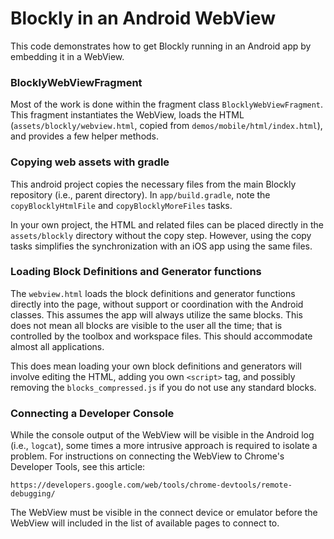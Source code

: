 # Blockly in an Android WebView

This code demonstrates how to get Blockly running in an Android app by
embedding it in a WebView.

### BlocklyWebViewFragment

Most of the work is done within the fragment class `BlocklyWebViewFragment`.
This fragment instantiates the WebView, loads the HTML
(`assets/blockly/webview.html`, copied from `demos/mobile/html/index.html`),
and provides a few helper methods.

### Copying web assets with gradle

This android project copies the necessary files from the main Blockly
repository (i.e., parent directory). In `app/build.gradle`, note the
`copyBlocklyHtmlFile` and `copyBlocklyMoreFiles` tasks.

In your own project, the HTML and related files can be placed directly in the
`assets/blockly` directory without the copy step. However, using the copy tasks
simplifies the synchronization with an iOS app using the same files.

### Loading Block Definitions and Generator functions

The `webview.html` loads the block definitions and generator functions directly
into the page, without support or coordination with the Android classes. This
assumes the app will always utilize the same blocks. This does not mean all
blocks are visible to the user all the time; that is controlled by the toolbox
and workspace files. This should accommodate almost all applications.

This does mean loading your own block definitions and generators will involve
editing the HTML, adding you own `<script>` tag, and possibly removing
the `blocks_compressed.js` if you do not use any standard blocks.

### Connecting a Developer Console

While the console output of the WebView will be visible in the Android log
(i.e., `logcat`), some times a more intrusive approach is required to isolate
a problem. For instructions on connecting the WebView to Chrome's Developer
Tools, see this article:

    https://developers.google.com/web/tools/chrome-devtools/remote-debugging/

The WebView must be visible in the connect device or emulator before the
WebView will included in the list of available pages to connect to.
